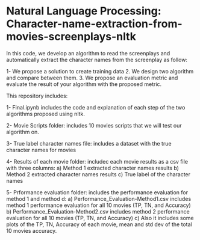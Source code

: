 # Natural Language Processing: Character-name-extraction-from-movies-screenplays-nltk

In this code, we develop an algorithm to read the screenplays and automatically extract the character names from the screenplay as follow:

1- We propose a solution to create training data
2. We design two algorithm and compare between them.
3. We propose an evaluation metric and evaluate the result of your algorithm with the proposed metric.


This repository includes:

1- Final.ipynb includes the code and explanation of each step of the two algorithms proposed using nltk.

2- Movie Scripts folder: includes 10 movies scripts that we will test our algorithm on.

3- True label character names file: includes a dataset with the true character names for movies

4- Results of each movie folder: includec each movie results as a csv file with three columns:
   a) Method 1 extracted character names results 
   b) Method 2 extracted character names results
   c) True label of the character names
   
5- Prformance evaluation folder: includes the performance evaluation for method 1 and method d:
   a) Performance_Evaluation-Method1.csv includes method 1 performance evaluation for all 10 movies (TP, TN, and Accuracy)
   b) Performance_Evaluation-Method2.csv includes method 2 performance evaluation for all 10 movies (TP, TN, and Accuracy)
   c) Also it includes some plots of the TP, TN, Accuracy of each movie, mean and std dev of the total 10 movies accuracy.
